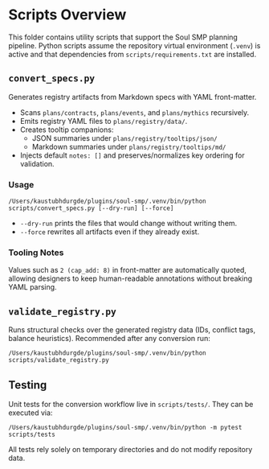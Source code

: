 # Scripts Overview

This folder contains utility scripts that support the Soul SMP planning pipeline. Python scripts assume the repository virtual environment (`.venv`) is active and that dependencies from `scripts/requirements.txt` are installed.

## `convert_specs.py`

Generates registry artifacts from Markdown specs with YAML front-matter.

- Scans `plans/contracts`, `plans/events`, and `plans/mythics` recursively.
- Emits registry YAML files to `plans/registry/data/`.
- Creates tooltip companions:
  - JSON summaries under `plans/registry/tooltips/json/`
  - Markdown summaries under `plans/registry/tooltips/md/`
- Injects default `notes: []` and preserves/normalizes key ordering for validation.

### Usage

```
/Users/kaustubhdurgde/plugins/soul-smp/.venv/bin/python scripts/convert_specs.py [--dry-run] [--force]
```

- `--dry-run` prints the files that would change without writing them.
- `--force` rewrites all artifacts even if they already exist.

### Tooling Notes

Values such as `2 (cap_add: 8)` in front-matter are automatically quoted, allowing designers to keep human-readable annotations without breaking YAML parsing.

## `validate_registry.py`

Runs structural checks over the generated registry data (IDs, conflict tags, balance heuristics). Recommended after any conversion run:

```
/Users/kaustubhdurgde/plugins/soul-smp/.venv/bin/python scripts/validate_registry.py
```

## Testing

Unit tests for the conversion workflow live in `scripts/tests/`. They can be executed via:

```
/Users/kaustubhdurgde/plugins/soul-smp/.venv/bin/python -m pytest scripts/tests
```

All tests rely solely on temporary directories and do not modify repository data.
